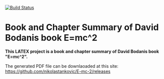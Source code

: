 [![Build Status](https://travis-ci.org/nikolastankovic/E-mc-2.svg?branch=master)](https://travis-ci.org/nikolastankovic/E-mc-2)

# Book and Chapter Summary of David Bodanis book E=mc^2
**This LATEX project is a book and chapter summary of David Bodanis book "E=mc^2".**

The generated PDF file can be downlaoaded at this site: https://github.com/nikolastankovic/E-mc-2/releases
